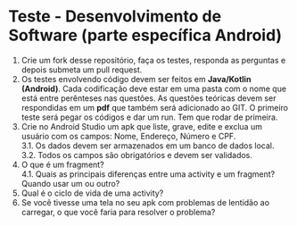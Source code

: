 # Teste - Desenvolvimento de Software (parte específica Android) #
1. Crie um fork desse repositório, faça os testes, responda as perguntas e depois submeta um pull request.
2. Os testes envolvendo código devem ser feitos em **Java/Kotlin (Android)**. Cada codificação deve estar em uma pasta com o nome que está entre perênteses nas questões. As questões teóricas devem ser respondidas em um **pdf** que também será adicionado ao GIT. O primeiro teste será pegar os códigos e dar um run. Tem que rodar de primeira.
3. Crie no Android Studio um apk que liste, grave, edite e exclua um usuário com os campos: Nome, Endereço, Número e CPF.  
	3.1. Os dados devem ser armazenados em um banco de dados local.  
	3.2. Todos os campos são obrigatórios e devem ser validados.  
4. O que é um fragment?  
	4.1. Quais as principais diferenças entre uma activity e um fragment? Quando usar um ou outro?  
5. Qual é o ciclo de vida de uma activity?
6. Se você tivesse uma tela no seu apk com problemas de lentidão ao carregar, o que você faria para resolver o problema?
